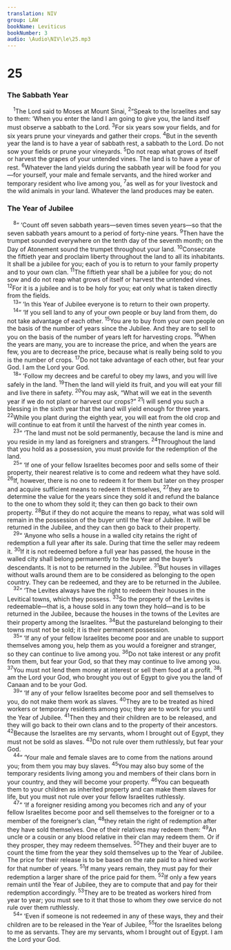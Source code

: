 ```yaml
---
translation: NIV
group: LAW
bookName: Leviticus 
bookNumber: 3
audio: \Audio\NIV\le\25.mp3
---
```


<div class="title"><h1>25</h1><h3>The Sabbath Year </h3></div>
<span class="verse le_25_1"> <sup>1</sup>The Lord said to Moses at Mount Sinai, </span>
<span class="verse le_25_2"><sup>2</sup>“Speak to the Israelites and say to them: ‘When you enter the land I am going to give you, the land itself must observe a sabbath to the Lord. </span>
<span class="verse le_25_3"><sup>3</sup>For six years sow your fields, and for six years prune your vineyards and gather their crops. </span>
<span class="verse le_25_4"><sup>4</sup>But in the seventh year the land is to have a year of sabbath rest, a sabbath to the Lord. Do not sow your fields or prune your vineyards. </span>
<span class="verse le_25_5"><sup>5</sup>Do not reap what grows of itself or harvest the grapes of your untended vines. The land is to have a year of rest. </span>
<span class="verse le_25_6"><sup>6</sup>Whatever the land yields during the sabbath year will be food for you—for yourself, your male and female servants, and the hired worker and temporary resident who live among you, </span>
<span class="verse le_25_7"><sup>7</sup>as well as for your livestock and the wild animals in your land. Whatever the land produces may be eaten. <br/></span>
<div class="title"><h3>The Year of Jubilee </h3></div>
<span class="verse le_25_8"> <sup>8</sup>“ ‘Count off seven sabbath years—seven times seven years—so that the seven sabbath years amount to a period of forty-nine years. </span>
<span class="verse le_25_9"><sup>9</sup>Then have the trumpet sounded everywhere on the tenth day of the seventh month; on the Day of Atonement sound the trumpet throughout your land. </span>
<span class="verse le_25_10"><sup>10</sup>Consecrate the fiftieth year and proclaim liberty throughout the land to all its inhabitants. It shall be a jubilee for you; each of you is to return to your family property and to your own clan. </span>
<span class="verse le_25_11"><sup>11</sup>The fiftieth year shall be a jubilee for you; do not sow and do not reap what grows of itself or harvest the untended vines. </span>
<span class="verse le_25_12"><sup>12</sup>For it is a jubilee and is to be holy for you; eat only what is taken directly from the fields. <br/></span>
<span class="verse le_25_13"> <sup>13</sup>“ ‘In this Year of Jubilee everyone is to return to their own property. <br/></span>
<span class="verse le_25_14"> <sup>14</sup>“ ‘If you sell land to any of your own people or buy land from them, do not take advantage of each other. </span>
<span class="verse le_25_15"><sup>15</sup>You are to buy from your own people on the basis of the number of years since the Jubilee. And they are to sell to you on the basis of the number of years left for harvesting crops. </span>
<span class="verse le_25_16"><sup>16</sup>When the years are many, you are to increase the price, and when the years are few, you are to decrease the price, because what is really being sold to you is the number of crops. </span>
<span class="verse le_25_17"><sup>17</sup>Do not take advantage of each other, but fear your God. I am the Lord your God. <br/></span>
<span class="verse le_25_18"> <sup>18</sup>“ ‘Follow my decrees and be careful to obey my laws, and you will live safely in the land. </span>
<span class="verse le_25_19"><sup>19</sup>Then the land will yield its fruit, and you will eat your fill and live there in safety. </span>
<span class="verse le_25_20"><sup>20</sup>You may ask, “What will we eat in the seventh year if we do not plant or harvest our crops?” </span>
<span class="verse le_25_21"><sup>21</sup>I will send you such a blessing in the sixth year that the land will yield enough for three years. </span>
<span class="verse le_25_22"><sup>22</sup>While you plant during the eighth year, you will eat from the old crop and will continue to eat from it until the harvest of the ninth year comes in. <br/></span>
<span class="verse le_25_23"> <sup>23</sup>“ ‘The land must not be sold permanently, because the land is mine and you reside in my land as foreigners and strangers. </span>
<span class="verse le_25_24"><sup>24</sup>Throughout the land that you hold as a possession, you must provide for the redemption of the land. <br/></span>
<span class="verse le_25_25"> <sup>25</sup>“ ‘If one of your fellow Israelites becomes poor and sells some of their property, their nearest relative is to come and redeem what they have sold. </span>
<span class="verse le_25_26"><sup>26</sup>If, however, there is no one to redeem it for them but later on they prosper and acquire sufficient means to redeem it themselves, </span>
<span class="verse le_25_27"><sup>27</sup>they are to determine the value for the years since they sold it and refund the balance to the one to whom they sold it; they can then go back to their own property. </span>
<span class="verse le_25_28"><sup>28</sup>But if they do not acquire the means to repay, what was sold will remain in the possession of the buyer until the Year of Jubilee. It will be returned in the Jubilee, and they can then go back to their property. <br/></span>
<span class="verse le_25_29"> <sup>29</sup>“ ‘Anyone who sells a house in a walled city retains the right of redemption a full year after its sale. During that time the seller may redeem it. </span>
<span class="verse le_25_30"><sup>30</sup>If it is not redeemed before a full year has passed, the house in the walled city shall belong permanently to the buyer and the buyer’s descendants. It is not to be returned in the Jubilee. </span>
<span class="verse le_25_31"><sup>31</sup>But houses in villages without walls around them are to be considered as belonging to the open country. They can be redeemed, and they are to be returned in the Jubilee. <br/></span>
<span class="verse le_25_32"> <sup>32</sup>“ ‘The Levites always have the right to redeem their houses in the Levitical towns, which they possess. </span>
<span class="verse le_25_33"><sup>33</sup>So the property of the Levites is redeemable—that is, a house sold in any town they hold—and is to be returned in the Jubilee, because the houses in the towns of the Levites are their property among the Israelites. </span>
<span class="verse le_25_34"><sup>34</sup>But the pastureland belonging to their towns must not be sold; it is their permanent possession. <br/></span>
<span class="verse le_25_35"> <sup>35</sup>“ ‘If any of your fellow Israelites become poor and are unable to support themselves among you, help them as you would a foreigner and stranger, so they can continue to live among you. </span>
<span class="verse le_25_36"><sup>36</sup>Do not take interest or any profit from them, but fear your God, so that they may continue to live among you. </span>
<span class="verse le_25_37"><sup>37</sup>You must not lend them money at interest or sell them food at a profit. </span>
<span class="verse le_25_38"><sup>38</sup>I am the Lord your God, who brought you out of Egypt to give you the land of Canaan and to be your God. <br/></span>
<span class="verse le_25_39"> <sup>39</sup>“ ‘If any of your fellow Israelites become poor and sell themselves to you, do not make them work as slaves. </span>
<span class="verse le_25_40"><sup>40</sup>They are to be treated as hired workers or temporary residents among you; they are to work for you until the Year of Jubilee. </span>
<span class="verse le_25_41"><sup>41</sup>Then they and their children are to be released, and they will go back to their own clans and to the property of their ancestors. </span>
<span class="verse le_25_42"><sup>42</sup>Because the Israelites are my servants, whom I brought out of Egypt, they must not be sold as slaves. </span>
<span class="verse le_25_43"><sup>43</sup>Do not rule over them ruthlessly, but fear your God. <br/></span>
<span class="verse le_25_44"> <sup>44</sup>“ ‘Your male and female slaves are to come from the nations around you; from them you may buy slaves. </span>
<span class="verse le_25_45"><sup>45</sup>You may also buy some of the temporary residents living among you and members of their clans born in your country, and they will become your property. </span>
<span class="verse le_25_46"><sup>46</sup>You can bequeath them to your children as inherited property and can make them slaves for life, but you must not rule over your fellow Israelites ruthlessly. <br/></span>
<span class="verse le_25_47"> <sup>47</sup>“ ‘If a foreigner residing among you becomes rich and any of your fellow Israelites become poor and sell themselves to the foreigner or to a member of the foreigner’s clan, </span>
<span class="verse le_25_48"><sup>48</sup>they retain the right of redemption after they have sold themselves. One of their relatives may redeem them: </span>
<span class="verse le_25_49"><sup>49</sup>An uncle or a cousin or any blood relative in their clan may redeem them. Or if they prosper, they may redeem themselves. </span>
<span class="verse le_25_50"><sup>50</sup>They and their buyer are to count the time from the year they sold themselves up to the Year of Jubilee. The price for their release is to be based on the rate paid to a hired worker for that number of years. </span>
<span class="verse le_25_51"><sup>51</sup>If many years remain, they must pay for their redemption a larger share of the price paid for them. </span>
<span class="verse le_25_52"><sup>52</sup>If only a few years remain until the Year of Jubilee, they are to compute that and pay for their redemption accordingly. </span>
<span class="verse le_25_53"><sup>53</sup>They are to be treated as workers hired from year to year; you must see to it that those to whom they owe service do not rule over them ruthlessly. <br/></span>
<span class="verse le_25_54"> <sup>54</sup>“ ‘Even if someone is not redeemed in any of these ways, they and their children are to be released in the Year of Jubilee, </span>
<span class="verse le_25_55"><sup>55</sup>for the Israelites belong to me as servants. They are my servants, whom I brought out of Egypt. I am the Lord your God. <br/></span>
